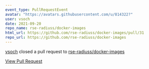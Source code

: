 ```yaml
---
event_type: PullRequestEvent
avatar: "https://avatars.githubusercontent.com/u/814322?"
user: vsoch
date: 2021-09-20
repo_name: rse-radiuss/docker-images
html_url: https://github.com/rse-radiuss/docker-images/pull/31
repo_url: https://github.com/rse-radiuss/docker-images
---
```


<a href='https://github.com/vsoch' target='_blank'>vsoch</a> closed a pull request to <a href='https://github.com/rse-radiuss/docker-images' target='_blank'>rse-radiuss/docker-images</a>

<a href='https://github.com/rse-radiuss/docker-images/pull/31' target='_blank'>View Pull Request</a>